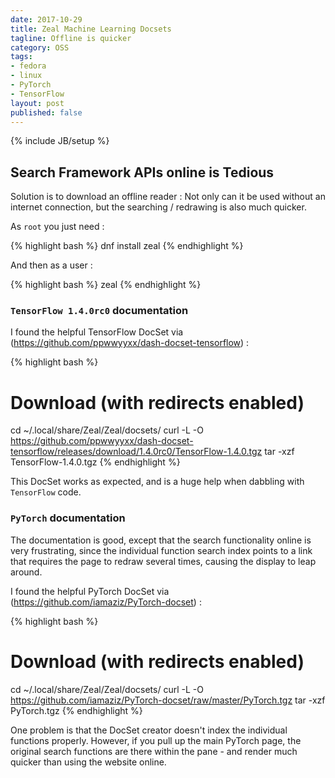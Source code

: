 ```yaml
---
date: 2017-10-29
title: Zeal Machine Learning Docsets
tagline: Offline is quicker
category: OSS
tags:
- fedora
- linux
- PyTorch
- TensorFlow
layout: post
published: false
---
```

{% include JB/setup %}

## Search Framework APIs online is Tedious

Solution is to download an offline reader : Not only can it be used without an internet connection,
but the searching / redrawing is also much quicker.

As ```root``` you just need :

{% highlight bash %}
dnf install zeal
{% endhighlight %}

And then as a user :

{% highlight bash %}
zeal
{% endhighlight %}


### ```TensorFlow 1.4.0rc0``` documentation

I found the helpful TensorFlow DocSet via (https://github.com/ppwwyyxx/dash-docset-tensorflow) :

{% highlight bash %}
# Download (with redirects enabled)
cd ~/.local/share/Zeal/Zeal/docsets/
curl -L -O https://github.com/ppwwyyxx/dash-docset-tensorflow/releases/download/1.4.0rc0/TensorFlow-1.4.0.tgz
tar -xzf TensorFlow-1.4.0.tgz
{% endhighlight %}

This DocSet works as expected, and is a huge help when dabbling with ```TensorFlow``` code.


### ```PyTorch``` documentation

The documentation is good, except that the search functionality online is very frustrating, 
since the individual function search index points to a link that requires the page to redraw several times,
causing the display to leap around.

I found the helpful PyTorch DocSet via (https://github.com/iamaziz/PyTorch-docset) :

{% highlight bash %}
# Download (with redirects enabled)
cd ~/.local/share/Zeal/Zeal/docsets/
curl -L -O https://github.com/iamaziz/PyTorch-docset/raw/master/PyTorch.tgz
tar -xzf PyTorch.tgz
{% endhighlight %}

One problem is that the DocSet creator doesn't index the individual functions properly.  However, 
if you pull up the main PyTorch page, the original search functions are there within the pane - and 
render much quicker than using the website online.

